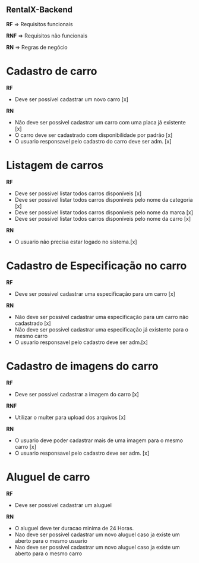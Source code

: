 ## RentalX-Backend

**RF** => Requisitos funcionais

**RNF** => Requisitos não funcionais

**RN** => Regras de negócio

# Cadastro de carro

**RF**

-   Deve ser possível cadastrar um novo carro [x]

**RN**

-   Não deve ser possivel cadastrar um carro com uma placa já existente [x]
-   O carro deve ser cadastrado com disponibilidade por padrão [x]
-   O usuario responsavel pelo cadastro do carro deve ser adm. [x]

# Listagem de carros

**RF**

-   Deve ser possivel listar todos carros disponíveis [x]
-   Deve ser possivel listar todos carros disponíveis pelo nome da categoria [x]
-   Deve ser possivel listar todos carros disponíveis pelo nome da marca [x]
-   Deve ser possivel listar todos carros disponíveis pelo nome da carro [x]

**RN**

-   O usuario não precisa estar logado no sistema.[x]

# Cadastro de Especificação no carro

**RF**

-   Deve ser possivel cadastrar uma especificação para um carro [x]

**RN**

-   Não deve ser possivel cadastrar uma especificação para um carro não cadastrado [x]
-   Não deve ser possivel cadastrar uma especificação já existente para o mesmo carro
-   O usuario responsavel pelo cadastro deve ser adm.[x]

# Cadastro de imagens do carro

**RF**

-   Deve ser possivel cadastrar a imagem do carro [x]

**RNF**

-   Utilizar o multer para upload dos arquivos [x]

**RN**

-   O usuario deve poder cadastrar mais de uma imagem para o mesmo carro [x]
-   O usuario responsavel pelo cadastro deve ser adm. [x]

# Aluguel de carro

**RF**

-   Deve ser possivel cadastrar um aluguel

**RN**

-   O aluguel deve ter duracao minima de 24 Horas.
-   Nao deve ser possivel cadastrar um novo aluguel caso ja existe um aberto para o mesmo usuario
-   Nao deve ser possivel cadastrar um novo aluguel caso ja existe um aberto para o mesmo carro
